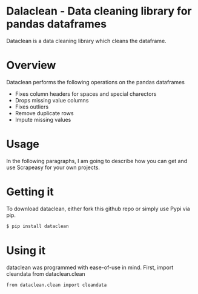 # Dalaclean - Data cleaning library for pandas dataframes
Dataclean is a data cleaning library which cleans the dataframe.
# Overview
Dataclean performs the following operations on the pandas dataframes

- Fixes column headers for spaces and special charectors
- Drops missing value columns
- Fixes outliers
- Remove duplicate rows
- Impute missing values

# Usage
In the following paragraphs, I am going to describe how you can get and use Scrapeasy for your own projects.

# Getting it
To download dataclean, either fork this github repo or simply use Pypi via pip.
```sh
$ pip install dataclean
```
# Using it
dataclean was programmed with ease-of-use in mind. First, import cleandata from dataclean.clean

```sh
from dataclean.clean import cleandata
```

